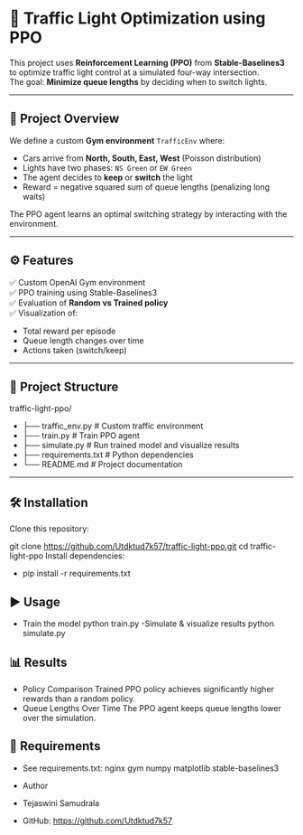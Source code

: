 # 🚦 Traffic Light Optimization using PPO

This project uses **Reinforcement Learning (PPO)** from **Stable-Baselines3** to optimize traffic light control at a simulated four-way intersection.  
The goal: **Minimize queue lengths** by deciding when to switch lights.

---

## 📖 Project Overview
We define a custom **Gym environment** `TrafficEnv` where:
- Cars arrive from **North, South, East, West** (Poisson distribution)
- Lights have two phases: `NS Green` or `EW Green`
- The agent decides to **keep** or **switch** the light
- Reward = negative squared sum of queue lengths (penalizing long waits)

The PPO agent learns an optimal switching strategy by interacting with the environment.

---

## ⚙️ Features
✅ Custom OpenAI Gym environment  
✅ PPO training using Stable-Baselines3  
✅ Evaluation of **Random vs Trained policy**  
✅ Visualization of:
- Total reward per episode
- Queue length changes over time
- Actions taken (switch/keep)

---

## 📂 Project Structure
traffic-light-ppo/
- ├── traffic_env.py       # Custom traffic environment
- ├── train.py             # Train PPO agent
- ├── simulate.py          # Run trained model and visualize results
- ├── requirements.txt     # Python dependencies
- └── README.md            # Project documentation


---

## 🛠 Installation

Clone this repository:

git clone https://github.com/Utdktud7k57/traffic-light-ppo.git
cd traffic-light-ppo
Install dependencies:

- pip install -r requirements.txt
## ▶️ Usage
- Train the model
  python train.py
-Simulate & visualize results
  python simulate.py
## 📊 Results
- Policy Comparison
 Trained PPO policy achieves significantly higher rewards than a random policy.
 - Queue Lengths Over Time
 The PPO agent keeps queue lengths lower over the simulation.
## 📌 Requirements
- See requirements.txt:
nginx
gym
numpy
matplotlib
stable-baselines3





- Author 
- Tejaswini Samudrala
- GitHub: https://github.com/Utdktud7k57
